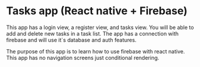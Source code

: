 # Tasks app (React native + Firebase)

This app has a login view, a register view, and tasks view. You will be able to add and delete
new tasks in a task list. The app has a connection with firebase and will use it`s database
and auth features. 

The purpose of this app is to learn how to use firebase with react native.
This app has no navigation screens just conditional rendering.
